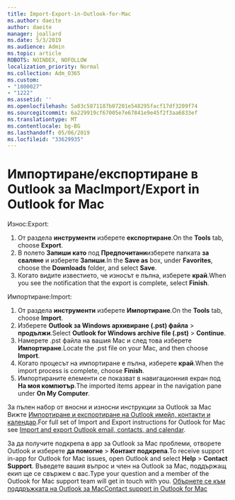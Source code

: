 ```yaml
---
title: Import-Export-in-Outlook-for-Mac
ms.author: daeite
author: daeite
manager: joallard
ms.date: 5/3/2019
ms.audience: Admin
ms.topic: article
ROBOTS: NOINDEX, NOFOLLOW
localization_priority: Normal
ms.collection: Adm_O365
ms.custom:
- "1800027"
- "1222"
ms.assetid: ''
ms.openlocfilehash: 5a03c5871187b07201e548295facf17df3209f74
ms.sourcegitcommit: 6a229919cf67005e7e67841e9e45f2f3aa6833ef
ms.translationtype: MT
ms.contentlocale: bg-BG
ms.lasthandoff: 05/06/2019
ms.locfileid: "33629935"
---
```

# <a name="importexport-in-outlook-for-mac"></a><span data-ttu-id="96d31-102">Импортиране/експортиране в Outlook за Mac</span><span class="sxs-lookup"><span data-stu-id="96d31-102">Import/Export in Outlook for Mac</span></span> 

<span data-ttu-id="96d31-103">Износ:</span><span class="sxs-lookup"><span data-stu-id="96d31-103">Export:</span></span>
1. <span data-ttu-id="96d31-104">От раздела **инструменти** изберете **експортиране**.</span><span class="sxs-lookup"><span data-stu-id="96d31-104">On the **Tools** tab, choose **Export**.</span></span>
2. <span data-ttu-id="96d31-105">В полето **Запиши като** под **Предпочитани**изберете папката **за сваляне** и изберете **Запиши**.</span><span class="sxs-lookup"><span data-stu-id="96d31-105">In the **Save as** box, under **Favorites**, choose the **Downloads** folder, and select **Save**.</span></span>
3. <span data-ttu-id="96d31-106">Когато видите известието, че износът е пълна, изберете **край**.</span><span class="sxs-lookup"><span data-stu-id="96d31-106">When you see the notification that the export is complete, select **Finish**.</span></span>

<span data-ttu-id="96d31-107">Импортиране:</span><span class="sxs-lookup"><span data-stu-id="96d31-107">Import:</span></span>
1. <span data-ttu-id="96d31-108">От раздела **инструменти** изберете **Импортиране**.</span><span class="sxs-lookup"><span data-stu-id="96d31-108">On the **Tools** tab, choose **Import**.</span></span>
2. <span data-ttu-id="96d31-109">Изберете **Outlook за Windows архивиране (.pst) файла** > **продължи**.</span><span class="sxs-lookup"><span data-stu-id="96d31-109">Select **Outlook for Windows archive file (.pst)** > **Continue**.</span></span>
3. <span data-ttu-id="96d31-110">Намерете .pst файла на вашия Mac и след това изберете **Импортиране**.</span><span class="sxs-lookup"><span data-stu-id="96d31-110">Locate the .pst file on your Mac, and then choose **Import**.</span></span>
4. <span data-ttu-id="96d31-111">Когато процесът на импортиране е пълна, изберете **край**.</span><span class="sxs-lookup"><span data-stu-id="96d31-111">When the import process is complete, choose **Finish**.</span></span>
5. <span data-ttu-id="96d31-112">Импортираните елементи се показват в навигационния екран под **На моя компютър**.</span><span class="sxs-lookup"><span data-stu-id="96d31-112">The imported items appear in the navigation pane under **On My Computer**.</span></span>

<span data-ttu-id="96d31-113">За пълен набор от вносни и износни инструкции за Outlook за Mac Вижте [Импортиране и експортиране на Outlook имейл, контакти и календар](https://support.office.com/article/92577192-3881-4502-b79d-c3bbada6c8ef#ID0EAACAAA=Mac).</span><span class="sxs-lookup"><span data-stu-id="96d31-113">For full set of Import and Export instructions for Outlook for Mac see [Import and export Outlook email, contacts, and calendar](https://support.office.com/article/92577192-3881-4502-b79d-c3bbada6c8ef#ID0EAACAAA=Mac).</span></span> 

<span data-ttu-id="96d31-114">За да получите подкрепа в app за Outlook за Mac проблеми, отворете Outlook и изберете **да помогне** > **Контакт подкрепа**.</span><span class="sxs-lookup"><span data-stu-id="96d31-114">To receive support in-app for Outlook for Mac issues, open Outlook and select **Help** > **Contact Support**.</span></span> <span data-ttu-id="96d31-115">Въведете вашия въпрос и член на Outlook за Mac, поддържащ екип ще се свържем с вас.</span><span class="sxs-lookup"><span data-stu-id="96d31-115">Type your question and a member of the Outlook for Mac support team will get in touch with you.</span></span> [<span data-ttu-id="96d31-116">Обърнете се към поддръжката на Outlook за Mac</span><span class="sxs-lookup"><span data-stu-id="96d31-116">Contact support in Outlook for Mac</span></span>](https://go.microsoft.com/fwlink/?linkid=2002400&clcid=0x409)